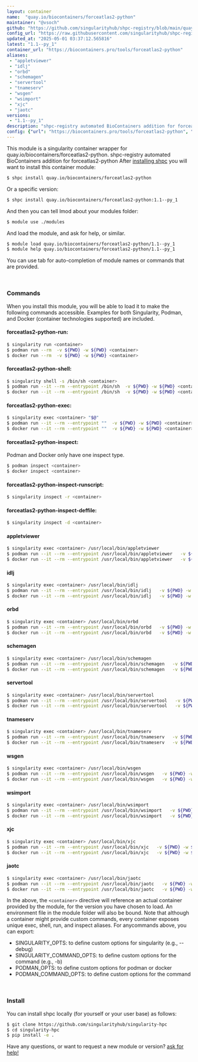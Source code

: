 ```yaml
---
layout: container
name:  "quay.io/biocontainers/forceatlas2-python"
maintainer: "@vsoch"
github: "https://github.com/singularityhub/shpc-registry/blob/main/quay.io/biocontainers/forceatlas2-python/container.yaml"
config_url: "https://raw.githubusercontent.com/singularityhub/shpc-registry/main/quay.io/biocontainers/forceatlas2-python/container.yaml"
updated_at: "2025-05-01 03:37:12.565816"
latest: "1.1--py_1"
container_url: "https://biocontainers.pro/tools/forceatlas2-python"
aliases:
 - "appletviewer"
 - "idlj"
 - "orbd"
 - "schemagen"
 - "servertool"
 - "tnameserv"
 - "wsgen"
 - "wsimport"
 - "xjc"
 - "jaotc"
versions:
 - "1.1--py_1"
description: "shpc-registry automated BioContainers addition for forceatlas2-python"
config: {"url": "https://biocontainers.pro/tools/forceatlas2-python", "maintainer": "@vsoch", "description": "shpc-registry automated BioContainers addition for forceatlas2-python", "latest": {"1.1--py_1": "sha256:f37e1832ac2e3e3bb99d12f1e9090c1253a2359294e69b25940107ed9c4e7e3e"}, "tags": {"1.1--py_1": "sha256:f37e1832ac2e3e3bb99d12f1e9090c1253a2359294e69b25940107ed9c4e7e3e"}, "docker": "quay.io/biocontainers/forceatlas2-python", "aliases": {"appletviewer": "/usr/local/bin/appletviewer", "idlj": "/usr/local/bin/idlj", "orbd": "/usr/local/bin/orbd", "schemagen": "/usr/local/bin/schemagen", "servertool": "/usr/local/bin/servertool", "tnameserv": "/usr/local/bin/tnameserv", "wsgen": "/usr/local/bin/wsgen", "wsimport": "/usr/local/bin/wsimport", "xjc": "/usr/local/bin/xjc", "jaotc": "/usr/local/bin/jaotc"}}
---
```


This module is a singularity container wrapper for quay.io/biocontainers/forceatlas2-python.
shpc-registry automated BioContainers addition for forceatlas2-python
After [installing shpc](#install) you will want to install this container module:


```bash
$ shpc install quay.io/biocontainers/forceatlas2-python
```

Or a specific version:

```bash
$ shpc install quay.io/biocontainers/forceatlas2-python:1.1--py_1
```

And then you can tell lmod about your modules folder:

```bash
$ module use ./modules
```

And load the module, and ask for help, or similar.

```bash
$ module load quay.io/biocontainers/forceatlas2-python/1.1--py_1
$ module help quay.io/biocontainers/forceatlas2-python/1.1--py_1
```

You can use tab for auto-completion of module names or commands that are provided.

<br>

### Commands

When you install this module, you will be able to load it to make the following commands accessible.
Examples for both Singularity, Podman, and Docker (container technologies supported) are included.

#### forceatlas2-python-run:

```bash
$ singularity run <container>
$ podman run --rm  -v ${PWD} -w ${PWD} <container>
$ docker run --rm  -v ${PWD} -w ${PWD} <container>
```

#### forceatlas2-python-shell:

```bash
$ singularity shell -s /bin/sh <container>
$ podman run --it --rm --entrypoint /bin/sh  -v ${PWD} -w ${PWD} <container>
$ docker run --it --rm --entrypoint /bin/sh  -v ${PWD} -w ${PWD} <container>
```

#### forceatlas2-python-exec:

```bash
$ singularity exec <container> "$@"
$ podman run --it --rm --entrypoint ""  -v ${PWD} -w ${PWD} <container> "$@"
$ docker run --it --rm --entrypoint ""  -v ${PWD} -w ${PWD} <container> "$@"
```

#### forceatlas2-python-inspect:

Podman and Docker only have one inspect type.

```bash
$ podman inspect <container>
$ docker inspect <container>
```

#### forceatlas2-python-inspect-runscript:

```bash
$ singularity inspect -r <container>
```

#### forceatlas2-python-inspect-deffile:

```bash
$ singularity inspect -d <container>
```


#### appletviewer

```bash
$ singularity exec <container> /usr/local/bin/appletviewer
$ podman run --it --rm --entrypoint /usr/local/bin/appletviewer   -v ${PWD} -w ${PWD} <container> -c " $@"
$ docker run --it --rm --entrypoint /usr/local/bin/appletviewer   -v ${PWD} -w ${PWD} <container> -c " $@"
```


#### idlj

```bash
$ singularity exec <container> /usr/local/bin/idlj
$ podman run --it --rm --entrypoint /usr/local/bin/idlj   -v ${PWD} -w ${PWD} <container> -c " $@"
$ docker run --it --rm --entrypoint /usr/local/bin/idlj   -v ${PWD} -w ${PWD} <container> -c " $@"
```


#### orbd

```bash
$ singularity exec <container> /usr/local/bin/orbd
$ podman run --it --rm --entrypoint /usr/local/bin/orbd   -v ${PWD} -w ${PWD} <container> -c " $@"
$ docker run --it --rm --entrypoint /usr/local/bin/orbd   -v ${PWD} -w ${PWD} <container> -c " $@"
```


#### schemagen

```bash
$ singularity exec <container> /usr/local/bin/schemagen
$ podman run --it --rm --entrypoint /usr/local/bin/schemagen   -v ${PWD} -w ${PWD} <container> -c " $@"
$ docker run --it --rm --entrypoint /usr/local/bin/schemagen   -v ${PWD} -w ${PWD} <container> -c " $@"
```


#### servertool

```bash
$ singularity exec <container> /usr/local/bin/servertool
$ podman run --it --rm --entrypoint /usr/local/bin/servertool   -v ${PWD} -w ${PWD} <container> -c " $@"
$ docker run --it --rm --entrypoint /usr/local/bin/servertool   -v ${PWD} -w ${PWD} <container> -c " $@"
```


#### tnameserv

```bash
$ singularity exec <container> /usr/local/bin/tnameserv
$ podman run --it --rm --entrypoint /usr/local/bin/tnameserv   -v ${PWD} -w ${PWD} <container> -c " $@"
$ docker run --it --rm --entrypoint /usr/local/bin/tnameserv   -v ${PWD} -w ${PWD} <container> -c " $@"
```


#### wsgen

```bash
$ singularity exec <container> /usr/local/bin/wsgen
$ podman run --it --rm --entrypoint /usr/local/bin/wsgen   -v ${PWD} -w ${PWD} <container> -c " $@"
$ docker run --it --rm --entrypoint /usr/local/bin/wsgen   -v ${PWD} -w ${PWD} <container> -c " $@"
```


#### wsimport

```bash
$ singularity exec <container> /usr/local/bin/wsimport
$ podman run --it --rm --entrypoint /usr/local/bin/wsimport   -v ${PWD} -w ${PWD} <container> -c " $@"
$ docker run --it --rm --entrypoint /usr/local/bin/wsimport   -v ${PWD} -w ${PWD} <container> -c " $@"
```


#### xjc

```bash
$ singularity exec <container> /usr/local/bin/xjc
$ podman run --it --rm --entrypoint /usr/local/bin/xjc   -v ${PWD} -w ${PWD} <container> -c " $@"
$ docker run --it --rm --entrypoint /usr/local/bin/xjc   -v ${PWD} -w ${PWD} <container> -c " $@"
```


#### jaotc

```bash
$ singularity exec <container> /usr/local/bin/jaotc
$ podman run --it --rm --entrypoint /usr/local/bin/jaotc   -v ${PWD} -w ${PWD} <container> -c " $@"
$ docker run --it --rm --entrypoint /usr/local/bin/jaotc   -v ${PWD} -w ${PWD} <container> -c " $@"
```



In the above, the `<container>` directive will reference an actual container provided
by the module, for the version you have chosen to load. An environment file in the
module folder will also be bound. Note that although a container
might provide custom commands, every container exposes unique exec, shell, run, and
inspect aliases. For anycommands above, you can export:

 - SINGULARITY_OPTS: to define custom options for singularity (e.g., --debug)
 - SINGULARITY_COMMAND_OPTS: to define custom options for the command (e.g., -b)
 - PODMAN_OPTS: to define custom options for podman or docker
 - PODMAN_COMMAND_OPTS: to define custom options for the command

<br>

### Install

You can install shpc locally (for yourself or your user base) as follows:

```bash
$ git clone https://github.com/singularityhub/singularity-hpc
$ cd singularity-hpc
$ pip install -e .
```

Have any questions, or want to request a new module or version? [ask for help!](https://github.com/singularityhub/singularity-hpc/issues)